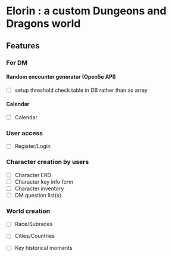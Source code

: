 # Elorin : a custom Dungeons and Dragons world

## Features

### For DM

#### Random encounter generator (Open5e API)
- [ ] setup threshold check table in DB rather than as array

#### Calendar
- [ ] Calendar

### User access

- [ ] Register/Login


### Character creation by users

- [ ] Character ERD
- [ ] Character key info form
- [ ] Character inventory
- [ ] DM question list(s)

### World creation

- [ ] Race/Subraces
- [ ] Cities/Countries
- [ ] Key historical moments

